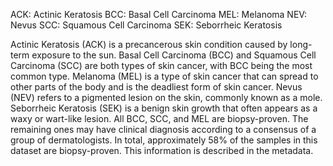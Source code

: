 ACK: Actinic Keratosis
BCC: Basal Cell Carcinoma
MEL: Melanoma
NEV: Nevus
SCC: Squamous Cell Carcinoma
SEK: Seborrheic Keratosis

Actinic Keratosis (ACK) is a precancerous skin condition caused by long-term exposure to the sun. Basal Cell Carcinoma (BCC) and Squamous Cell Carcinoma (SCC) are both types of skin cancer, with BCC being the most common type. Melanoma (MEL) is a type of skin cancer that can spread to other parts of the body and is the deadliest form of skin cancer. Nevus (NEV) refers to a pigmented lesion on the skin, commonly known as a mole. Seborrheic Keratosis (SEK) is a benign skin growth that often appears as a waxy or wart-like lesion.
All BCC, SCC, and MEL are biopsy-proven. The remaining ones may have clinical diagnosis according to a consensus of a group of dermatologists. In total, approximately 58% of the samples in this dataset are biopsy-proven. This information is described in the metadata.